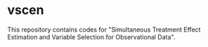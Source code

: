 # vscen

This repository contains codes for "Simultaneous Treatment Effect Estimation and Variable Selection for Observational Data".

